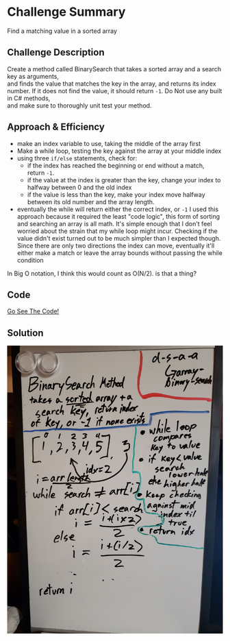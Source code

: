 # Challenge Summary
Find a matching value in a sorted array

## Challenge Description
Create a method called BinarySearch that takes a sorted array and a search key as arguments,  
and finds the value that matches the key in the array, and returns its index number. If it does not find the value, it should return `-1`. Do Not use any built in C# methods,  
and make sure to thoroughly unit test your method.

## Approach & Efficiency
- make an index variable to use, taking the middle of the array first
- Make a while loop, testing the key against the array at your middle index
- using three `if/else` statements, check for:
  - if the index has reached the beginning or end without a match, return `-1`.
  - if the value at the index is greater than the key, change your index to halfway between 0 and the old index
  - if the value is less than the key, make your index move halfway between its old number and the array length.
- eventually the while will return either the correct index, or `-1`
I used this approach because it required the least "code logic", 
this form of sorting and searching an array is all math. 
It's simple enough that I don't feel worried about the strain 
that my while loop might incur. Checking if the value didn't exist
turned out to be much simpler than I expected though. 
Since there are only two directions the index can move, 
eventually it'll either make a match or leave the array bounds 
without passing the while condition

In Big O notation, I think this would count as O(N/2). is that a thing?

## Code
[Go See The Code!](./BinarySearch/Program.cs)

## Solution
![image](../../../assets/BinarySearch.jpg)